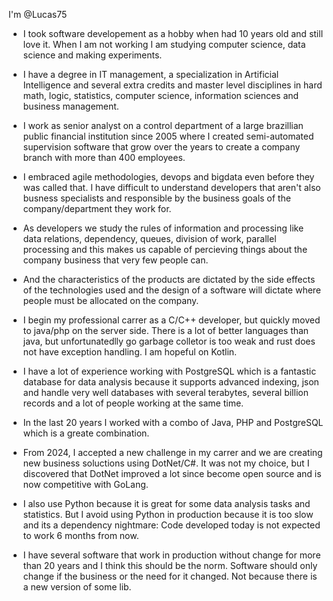 I'm @Lucas75

* I took software developement as a hobby when had 10 years old and still 
  love it. When I am not working I am studying computer science, data 
  science and making experiments.
  
* I have a degree in IT management, a specialization in Artificial
  Intelligence and several extra credits and master level disciplines
  in hard math, logic, statistics, computer science, information 
  sciences and business management. 

* I work as senior analyst on a control department of a large brazillian 
  public financial institution since 2005 where I created semi-automated 
  supervision software that grow over the years to create a company branch
  with more than 400 employees.  
 
* I embraced agile methodologies, devops and bigdata even before they 
  was called that. I have difficult to understand developers that aren't
  also busness specialists and responsible by the business goals of the
  company/department they work for.
  
* As developers we study the rules of information and processing like
  data relations, dependency, queues, division of work, parallel processing 
  and this makes us capable of percieving things about the company business 
  that very few people can.

* And the characteristics of the products are dictated by the side effects
  of the technologies used and the design of a software will dictate where
  people must be allocated on the company.
  
* I begin my professional carrer as a C/C++ developer, but quickly moved
  to java/php on the server side. There is a lot of better languages than
  java, but unfortunatedlly go garbage colletor is too weak and rust 
  does not have exception handling. I am hopeful on Kotlin.
  
* I have a lot of experience working with PostgreSQL which is a fantastic
  database for data analysis because it supports advanced indexing, json
  and handle very well databases with several terabytes, several billion
  records and a lot of people working at the same time. 

* In the last 20 years I worked with a combo of Java, PHP and PostgreSQL
  which is a greate combination.

* From 2024, I accepted a new challenge in my carrer and we are creating
  new business soluctions using DotNet/C#. It was not my choice, but I
  discovered that DotNet improved a lot since become open source and is
  now competitive with GoLang.   
  
* I also use Python because it is great for some data analysis tasks
  and statistics. But I avoid using Python in production because it is 
  too slow and its a dependency nightmare: Code developed today is not
  expected to work 6 months from now.
  
* I have several software that work in production without change for
  more than 20 years and I think this should be the norm. Software should
  only change if the business or the need for it changed. Not because
  there is a new version of some lib.
 
